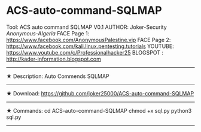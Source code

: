# ACS-auto-command-SQLMAP

Tool:  ACS auto command SQLMAP V0.1
AUTHOR:	 Joker-Security *Anonymous-Algeria*
FACE Page 1: https://www.facebook.com/AnonymousPalestine.vip
FACE Page 2: https://www.facebook.com/kali.linux.pentesting.tutorials
YOUTUBE: https://www.youtube.com/c/Professionalhacker25
BLOGSPOT : http://kader-information.blogspot.com
*********************************************
★ Description:
Auto Commends SQLMAP
*****************************
★ Download: 
https://github.com/joker25000/ACS-auto-command-SQLMAP
*********************************************
★ Commands:
cd ACS-auto-command-SQLMAP
chmod +x sql.py
python3 sql.py
*********************************************



